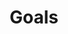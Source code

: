 ---
title: "Goals"
draft: false
slug: "goals"
weight: "2"
mainpage: true
related: true

block_project: {
	bgcolor: "#e9e9f2",
	description: "(description coming soon)",
	work: [ 
		{class: "gallery-col-12", src: "img/illustration_goals-01.jpg"}
	]
}

---